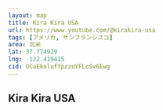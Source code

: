 ```yaml
---
layout: map
title: Kira Kira USA
url: https://www.youtube.com/@kirakira-usa
tags: [アメリカ, サンフランシスコ]
area: 北米
lat: 37.774929
lng: -122.419415
cid: UCaEkolufYpzzuYFLcSv6Ewg
---
```


## Kira Kira USA
